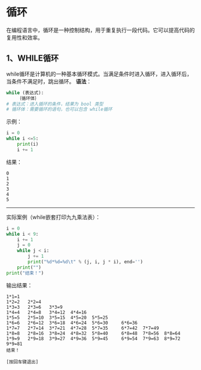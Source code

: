 # 循环
在编程语言中，循环是一种控制结构，用于重复执行一段代码。它可以提高代码的复用性和效率。

## 1、WHILE循环
while循环是计算机的一种基本循环模式。当满足条件时进入循环，进入循环后，当条件不满足时，跳出循环。
**语法**：
```python
while (表达式):
	｛循环体｝
# 表达式：进入循环的条件，结果为 bool 类型
# 循环体：需要循环的语句，也可以包含 while循环
```
示例：
```python
i = 0
while i <=5:
	print(i)
	i += 1
```
结果：
```
0
1
2
3
4
5
```
<hr>

实际案例（while嵌套打印九九乘法表）：
```python
i = 0
while i < 9:
	i += 1
    j = 0
    while j < i:
        j += 1
        print("%d*%d=%d\t" % (j, i, j * i), end='')
    print("")
print("结束！")
```
输出结果：
```
1*1=1
1*2=2   2*2=4
1*3=3   2*3=6   3*3=9
1*4=4   2*4=8   3*4=12  4*4=16
1*5=5   2*5=10  3*5=15  4*5=20  5*5=25
1*6=6   2*6=12  3*6=18  4*6=24  5*6=30     6*6=36
1*7=7   2*7=14  3*7=21  4*7=28  5*7=35     6*7=42  7*7=49
1*8=8   2*8=16  3*8=24  4*8=32  5*8=40     6*8=48  7*8=56  8*8=64
1*9=9   2*9=18  3*9=27  4*9=36  5*9=45     6*9=54  7*9=63  8*9=72  9*9=81
结束！

[按回车键退出]
```
<!--stackedit_data:
eyJoaXN0b3J5IjpbMTM1MzQxMjc2NiwtMjA2MDY2MDcwOCwzNz
gwMjcyOTNdfQ==
-->